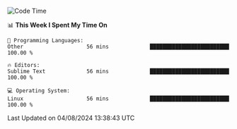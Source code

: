 <!--START_SECTION:waka-->
![Code Time](http://img.shields.io/badge/Code%20Time-2%20hrs%2043%20mins-blue)

📊 **This Week I Spent My Time On** 

```text
💬 Programming Languages: 
Other                    56 mins             █████████████████████████   100.00 % 

🔥 Editors: 
Sublime Text             56 mins             █████████████████████████   100.00 % 

💻 Operating System: 
Linux                    56 mins             █████████████████████████   100.00 % 
```


 Last Updated on 04/08/2024 13:38:43 UTC
<!--END_SECTION:waka-->
